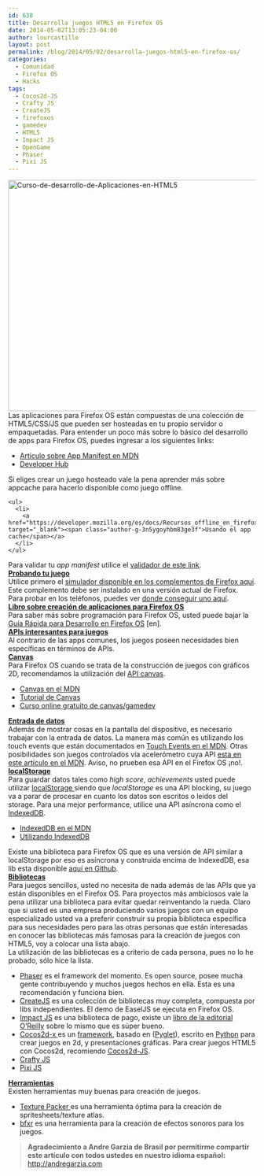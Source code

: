 ```yaml
---
id: 638
title: Desarrolla juegos HTML5 en Firefox OS
date: 2014-05-02T13:05:23-04:00
author: lourcastillo
layout: post
permalink: /blog/2014/05/02/desarrolla-juegos-html5-en-firefox-os/
categories:
  - Comunidad
  - Firefox OS
  - Hacks
tags:
  - Cocos2d-JS
  - Crafty JS
  - CreateJS
  - firefoxos
  - gamedev
  - HTML5
  - Impact JS
  - OpenGame
  - Phaser
  - Pixi JS
---
```

<div id="post_thumbnail">
  <img class="attachment-post-thumbnail wp-post-image" src="/images/2014/04/Curso-de-desarrollo-de-Aplicaciones-en-HTML5.jpg" alt="Curso-de-desarrollo-de-Aplicaciones-en-HTML5" width="595" height="470" />
</div>

<div class="entry-content">
  <div id="magicdomid702" class="ace-line">
    <span class="author-g-3n5ygoyhbm83ge3f">Las aplicaciones para Firefox OS están compuestas de una colección de HTML5/CSS/JS que pueden ser hosteadas en tu propio servidor o empaquetadas. Para entender un poco más sobre lo básico del desarrollo de apps para Firefox OS, puedes ingresar a los siguientes links:</span>
  </div>
  
  <p>
    <!--more-->
  </p>
  
  <ul>
    <li>
      <a href="https://developer.mozilla.org/es/docs/Web/Apps/Developing/Manifest/Manifest" target="_blank"><span class="author-g-3n5ygoyhbm83ge3f">Artículo sobre App Manifest en MDN</span></a>
    </li>
    <li>
      <a href="https://marketplace.firefox.com/developers/" target="_blank"><span class="author-g-3n5ygoyhbm83ge3f">Developer Hub</span></a>
    </li>
  </ul>
  
  <div id="magicdomid618" class="ace-line">
    <span class="author-g-3n5ygoyhbm83ge3f">Si eliges crear un juego hosteado vale la pena aprender más sobre appcache para hacerlo disponible como juego offline.</span></p> 
    
    <ul>
      <li>
        <a href="https://developer.mozilla.org/es/docs/Recursos_offline_en_firefox" target="_blank"><span class="author-g-3n5ygoyhbm83ge3f">Usando el app cache</span></a>
      </li>
    </ul>
  </div>
  
  <div id="magicdomid697" class="ace-line">
    <span class="author-g-3n5ygoyhbm83ge3f">Para validar tu <em>app manifest</em> utilice el <a href="https://marketplace.firefox.com/developers/validator" target="_blank">validador de este link</a>.</span>
  </div>
  
  <div id="magicdomid726" class="ace-line">
    <strong><span class="author-g-3n5ygoyhbm83ge3f u"><span style="text-decoration: underline">Probando tu juego</span></span></strong>
  </div>
  
  <div id="magicdomid728" class="ace-line">
    <span class="author-g-3n5ygoyhbm83ge3f">Utilice primero el <a href="https://ftp.mozilla.org/pub/mozilla.org/labs/fxos-simulator/" target="_blank">simulador disponible en los complementos de Firefox aquí</a>. Este complemento debe ser instalado en una versión actual de Firefox.</span>
  </div>
  
  <div id="magicdomid938" class="ace-line">
    <span class="author-g-3n5ygoyhbm83ge3f">Para probar en los teléfonos, puedes ver <a href="https://www.mozilla.org/en-US/firefox/os/devices/#alcatel_onetouchfire" target="_blank">donde conseguir uno aquí</a>.</span>
  </div>
  
  <div id="magicdomid1001" class="ace-line">
    <strong><span class="author-g-3n5ygoyhbm83ge3f u"><span style="text-decoration: underline">Libro sobre creación de aplicaciones para Firefox OS</span></span></strong>
  </div>
  
  <div id="magicdomid1130" class="ace-line">
    <span class="author-g-3n5ygoyhbm83ge3f">Para saber más sobre programación para Firefox OS, usted puede bajar la <a href="https://leanpub.com/quickguidefirefoxosdevelopment" target="_blank">Guía Rápida para Desarrollo en Firefox OS</a> [en].</span>
  </div>
  
  <div id="magicdomid1265" class="ace-line">
    <strong><span class="author-g-3n5ygoyhbm83ge3f u"><span style="text-decoration: underline">APIs interesantes para juegos</span></span></strong>
  </div>
  
  <div id="magicdomid1263" class="ace-line">
    <span class="author-g-3n5ygoyhbm83ge3f">Al contrario de las apps comunes, los juegos poseen necesidades bien específicas en términos de APIs.</span>
  </div>
  
  <div id="magicdomid1287" class="ace-line">
    <strong><span class="author-g-3n5ygoyhbm83ge3f u"><span style="text-decoration: underline">Canvas</span></span></strong>
  </div>
  
  <div id="magicdomid1409" class="ace-line">
    <span class="author-g-3n5ygoyhbm83ge3f">Para Firefox OS cuando se trata de la construcción de juegos con gráficos 2D, recomendamos la utilización del <a href="https://developer.mozilla.org/en-US/docs/HTML/Canvas" target="_blank">API canvas</a>.</span>
  </div>
  
  <ul>
    <li>
      <a href="https://developer.mozilla.org/en-US/docs/HTML/Canvas" target="_blank"><span class="author-g-3n5ygoyhbm83ge3f">Canvas en el MDN</span></a>
    </li>
    <li>
      <a href="https://developer.mozilla.org/es/docs/Web/Guide/HTML/Canvas_tutorial" target="_blank"><span class="author-g-3n5ygoyhbm83ge3f">Tutorial de Canvas</span></a>
    </li>
    <li>
      <a href="https://www.udacity.com/course/cs255" target="_blank"><span class="author-g-3n5ygoyhbm83ge3f">Curso online gratuito de canvas/gamedev</span></a>
    </li>
  </ul>
  
  <div id="magicdomid1524" class="ace-line">
    <strong><span class="author-g-3n5ygoyhbm83ge3f u"><span style="text-decoration: underline">Entrada de datos</span></span></strong>
  </div>
  
  <div id="magicdomid1925" class="ace-line">
    <span class="author-g-3n5ygoyhbm83ge3f">Además de mostrar cosas en la pantalla del dispositivo, es necesario trabajar con la entrada de datos. La manera más común es utilizando los touch events que están documentados en <a href="https://developer.mozilla.org/en-US/docs/Web/Guide/Events/Touch_events" target="_blank">Touch Events en el MDN</a>. Otras posibilidades son juegos controlados vía acelerómetro cuya API <a href="https://developer.mozilla.org/en-US/docs/WebAPI/Detecting_device_orientation#Processing_motion_events" target="_blank">esta en este artículo en el MDN</a>. Aviso, no prueben esa API en el Firefox OS ¡no!.</span>
  </div>
  
  <div id="magicdomid1957" class="ace-line">
    <strong><span class="author-g-3n5ygoyhbm83ge3f u"><span style="text-decoration: underline">localStorage</span></span></strong>
  </div>
  
  <div id="magicdomid2237" class="ace-line">
    <span class="author-g-3n5ygoyhbm83ge3f">Para guardar datos tales como</span><span class="author-g-3n5ygoyhbm83ge3f i"><i> high score</i></span><span class="author-g-3n5ygoyhbm83ge3f">, </span><span class="author-g-3n5ygoyhbm83ge3f i"><i>achievements </i></span><span class="author-g-3n5ygoyhbm83ge3f">usted puede utilizar <a href="https://developer.mozilla.org/en-US/docs/Web/Guide/API/DOM/Storage" target="_blank">localStorage </a>siendo que <em>localStorage</em> es una API blocking, su juego va a parar de procesar en cuanto los datos son escritos o leidos del storage. Para una mejor performance, utilice una API asíncrona como el <a href="https://developer.mozilla.org/en-US/docs/Web/API/IndexedDB_API" target="_blank">IndexedDB</a>.</span>
  </div>
  
  <ul>
    <li>
      <a href="https://developer.mozilla.org/en-US/docs/Web/API/IndexedDB_API" target="_blank"><span class="author-g-3n5ygoyhbm83ge3f">IndexedDB en el MDN</span></a>
    </li>
    <li>
      <a href="https://developer.mozilla.org/en-US/docs/Web/API/IndexedDB_API/Using_IndexedDB" target="_blank"><span class="author-g-3n5ygoyhbm83ge3f">Utilizando IndexedDB</span></a>
    </li>
  </ul>
  
  <div id="magicdomid2507" class="ace-line">
    <span class="author-g-3n5ygoyhbm83ge3f">Existe una biblioteca para Firefox OS que es una versión de API similar a localStorage por eso es asíncrona y construida encima de IndexedDB, esa lib esta disponible <a href="https://github.com/mozilla-b2g/gaia/blob/master/shared/js/async_storage.js" target="_blank">aquí en Github</a>.</span>
  </div>
  
  <div id="magicdomid2535" class="ace-line">
    <strong><span class="author-g-3n5ygoyhbm83ge3f u"><span style="text-decoration: underline">Bibliotecas</span></span></strong>
  </div>
  
  <div id="magicdomid3075" class="ace-line">
    <span class="author-g-3n5ygoyhbm83ge3f">Para juegos sencillos, usted no necesita de nada además de las APIs que ya están disponibles en el Firefox OS. Para proyectos más ambiciosos vale la pena utilizar una biblioteca para evitar quedar reinventando la rueda. Claro que si usted es una empresa produciendo varios juegos con un equipo especializado usted va a preferir construir su propia biblioteca específica para sus necesidades pero para las otras personas que están interesadas en conocer las bibliotecas más famosas para la creación de juegos con HTML5, voy a colocar una lista abajo.</span>
  </div>
  
  <div class="ace-line">
    La utilización de las bibliotecas es a criterio de cada persona, pues no lo he probado, sólo hice la lista.
  </div>
  
  <ul>
    <li>
      <span class="author-g-3n5ygoyhbm83ge3f"><a href="http://phaser.io/" target="_blank">Phaser</a> es el framework del momento. Es open source, posee mucha gente contribuyendo y muchos juegos hechos en ella. Esta es una recomendación y funciona bien.<br /> </span>
    </li>
    <li>
      <span class="author-g-3n5ygoyhbm83ge3f"><a href="http://createjs.com/#%21/CreateJS" target="_blank">CreateJS</a> es una colección de bibliotecas muy completa, compuesta por libs independientes. El demo de EaselJS se ejecuta en Firefox OS.</span>
    </li>
    <li>
      <span class="author-g-3n5ygoyhbm83ge3f"><a href="http://impactjs.com/" target="_blank">Impact JS</a> es una biblioteca de pago, existe un <a href="http://shop.oreilly.com/product/0636920022633.do" target="_blank">libro de la editorial O’Reilly</a> sobre lo mismo que es súper bueno.</span>
    </li>
    <li>
      <a href="http://www.cocos2d-x.org/" target="_blank">Cocos2d-x </a>es un <a title="Framework" href="https://es.wikipedia.org/wiki/Framework">framework</a>, basado en (<a title="Pyglet" href="https://es.wikipedia.org/wiki/Pyglet">Pyglet</a>), escrito en <a title="Python" href="https://es.wikipedia.org/wiki/Python">Python</a> para crear juegos en 2d, y presentaciones gráficas. Para crear juegos HTML5 con Cocos2d, recomiendo <a href="http://www.cocos2d-x.org/wiki/Cocos2d-JS" target="_blank">Cocos2d-JS</a>.
    </li>
    <li>
      <a href="http://craftyjs.com/" target="_blank"><span class="author-g-3n5ygoyhbm83ge3f">Crafty JS</span></a>
    </li>
    <li>
      <a href="https://github.com/GoodBoyDigital/pixi.js" target="_blank"><span class="author-g-3n5ygoyhbm83ge3f">Pixi JS</span></a>
    </li>
  </ul>
  
  <div id="magicdomid3603" class="ace-line">
    <strong><span class="author-g-3n5ygoyhbm83ge3f u"><span style="text-decoration: underline">Herramientas</span></span></strong>
  </div>
  
  <div id="magicdomid3660" class="ace-line">
    <span class="author-g-3n5ygoyhbm83ge3f">Existen herramientas muy buenas para creación de juegos.</span>
  </div>
  
  <ul>
    <li>
      <span class="author-g-3n5ygoyhbm83ge3f"><a href="http://www.codeandweb.com/texturepacker" target="_blank">Texture Packer </a>es una herramienta óptima para la creación de spritesheets/texture atlas.</span>
    </li>
    <li>
      <span class="author-g-3n5ygoyhbm83ge3f"><a href="http://www.bfxr.net/" target="_blank">bfxr</a> es una herramienta para la creación de efectos sonoros para los juegos.</span>
    </li>
  </ul>
  
  <blockquote>
    <div id="magicdomid3876" class="ace-line">
      <strong><span class="author-g-3n5ygoyhbm83ge3f">Agradecimiento a Andre Garzia de Brasil por permitirme compartir este artículo con todos ustedes en nuestro idioma español: </span></strong><span class="author-g-3n5ygoyhbm83ge3f url"><a href="http://andregarzia.com">http://andregarzia.com</a></span>
    </div>
  </blockquote>
</div>